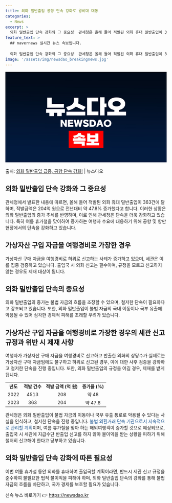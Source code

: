 ```yaml
---
title: 외화 밀반출입 공항 단속 강화로 경비대 대동
categories:
  - News
excerpt: >
  외화 밀반출입 단속 강화와 그 중요성  관세청은 올해 들어 적발된 외화 휴대 밀반출입이 363건에 달하며, …
feature_text: >
  ## navernews 실시간 뉴스 속보입니다.

  외화 밀반출입 단속 강화와 그 중요성  관세청은 올해 들어 적발된 외화 휴대 밀반출입이 363건에 달하며, …
image: '/assets/img/newsdao_breakingnews.jpg'
---
```


![뉴스다오 속보](/assets/img/newsdao_breakingnews.jpg)

<p>출처: <a href="https://newsdao.kr/4320" rel="dofollow">외화 밀반출입 급증, 공항 단속 강화!</a> | 뉴스다오</p>

<h2 data-ke-size="size26">외화 밀반출입 단속 강화와 그 중요성</h2>
<p data-ke-size="size16">관세청에서 발표한 내용에 따르면, 올해 들어 적발된 외화 휴대 밀반출입이 363건에 달하며, 적발금액은 204억 원으로 전년대비 약 47.8% 증가했다고 합니다. 이러한 상황은 외화 밀반출입의 증가 추세를 반영하며, 이로 인해 관세청은 단속을 더욱 강화하고 있습니다. 특히 여름 휴가철을 맞이하여 증가하는 여행자 수요에 대응하기 위해 공항 및 항만 현장에서의 단속을 강화하고 있습니다.</p>

<h2 data-ke-size="size26">가상자산 구입 자금을 여행경비로 가장한 경우</h2>
<p data-ke-size="size16">가상자산 구매 자금을 여행경비로 허위로 신고하는 사례가 증가하고 있으며, 세관은 이를 집중 검증하고 있습니다. 출입국 시 외화 신고는 필수이며, 규정을 모르고 신고하지 않는 경우도 제재 대상이 됩니다.</p>

<h2 data-ke-size="size26">외화 밀반출입 단속의 중요성</h2>
<p data-ke-size="size16">외화 밀반출입의 증가는 불법 자금의 흐름을 조장할 수 있으며, 철저한 단속이 필요하다고 강조되고 있습니다. 또한, 외화 밀반출입이 불법 자금의 국내 이동이나 국부 유출에 악용될 수 있어 심각한 경제적 피해를 초래할 우려가 있습니다.</p>

<h2 data-ke-size="size26">가상자산 구입 자금을 여행경비로 가장한 경우의 세관 신고 규정과 위반 시 제재 사항</h2>
<p data-ke-size="size16">여행자가 가상자산 구매 자금을 여행경비로 신고하고 반출한 외화의 상당수가 실제로는 가상자산 구매 자금임에도 불구하고 허위로 신고된 경우, 이에 대한 사후 검증을 강화하고 철저한 단속을 진행 중입니다. 또한, 외화 밀반출입의 규정을 어길 경우, 제재를 받게 됩니다.</p>

<table>
  <tr>
    <td style="text-align: center; height: 17px;"><b>년도</b></td>
    <td style="text-align: center; height: 17px;"><b>적발 건수</b></td>
    <td style="text-align: center; height: 17px;"><b>적발 금액 (억 원)</b></td>
    <td style="text-align: center; height: 17px;"><b>증가율 (%)</b></td>
  </tr>
  <tr>
    <td style="text-align: center; height: 17px;">2022</td>
    <td style="text-align: center; height: 17px;">4513</td>
    <td style="text-align: center; height: 17px;">208</td>
    <td style="text-align: center; height: 17px;">약 48</td>
  </tr>
  <tr>
    <td style="text-align: center; height: 17px;">2023</td>
    <td style="text-align: center; height: 17px;">363</td>
    <td style="text-align: center; height: 17px;">204</td>
    <td style="text-align: center; height: 17px;">약 47.8</td>
  </tr>
</table>

<p data-ke-size="size16">관세청은 외화 밀반출입이 불법 자금의 이동이나 국부 유출 통로로 악용될 수 있다는 사실을 인식하고, 철저한 단속을 진행 중입니다. <span style="color: #1a5490;">불법 외환거래 단속 기관으로서 지속적으로 관리할 계획</span>이며, 여름 휴가철을 맞아 하는 해외여행객이 증가할 것으로 예상되므로, 출입국 시 세관에 지급수단 반출입 신고를 하지 않아 불이익을 받는 상황을 피하기 위해 철저히 신고해야 한다고 당부하고 있습니다.</p>

<h2 data-ke-size="size26">외화 밀반출입 단속 강화에 따른 필요성</h2>
<p data-ke-size="size16">이번 여름 휴가철 동안 외화를 휴대하여 출입국할 계획이라면, 반드시 세관 신고 규정을 준수하여 불필요한 법적 불이익을 피해야 하며, 외화 밀반출입 단속의 강화를 통해 불법 자금의 흐름을 차단하고, 국가 경제를 보호할 필요가 있습니다.</p> 

신속 뉴스 바로가기 👉 <a href="https://newsdao.kr" rel="dofollow">https://newsdao.kr</a>


